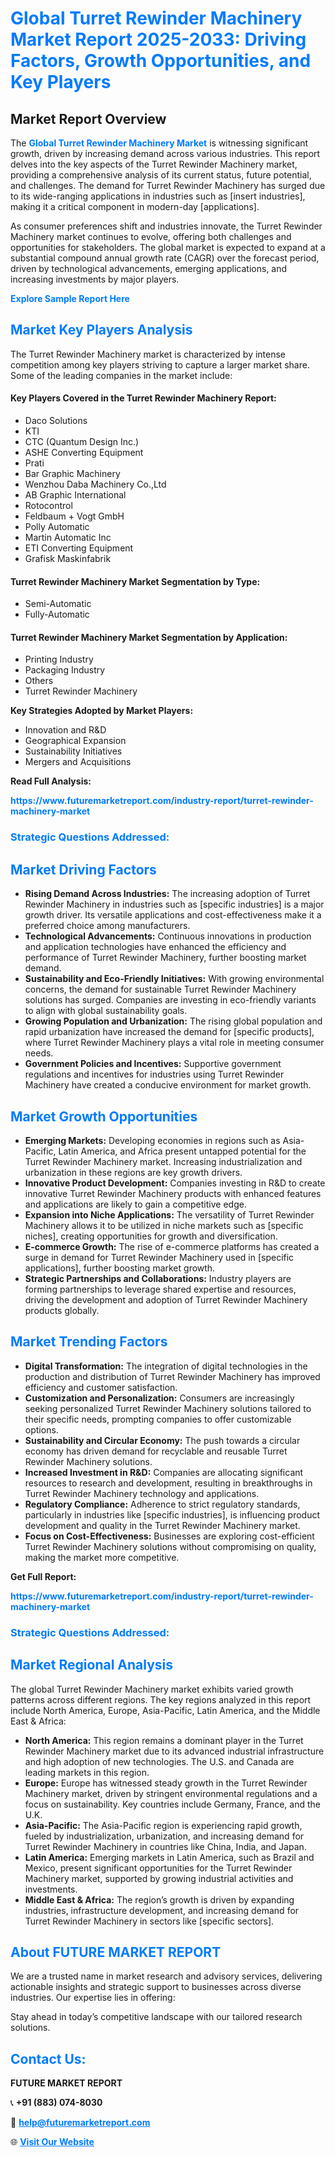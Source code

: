 <h1 style="color: #007BFF;">Global Turret Rewinder Machinery Market Report 2025-2033: Driving Factors, Growth Opportunities, and Key Players</h1>

<section id="overview">
<h2>Market Report Overview</h2>
<p>The <a href="https://www.futuremarketreport.com/industry-report/turret-rewinder-machinery-market" style="color: #007BFF; text-decoration: none;"><strong>Global Turret Rewinder Machinery Market</strong></a> is witnessing significant growth, driven by increasing demand across various industries. This report delves into the key aspects of the Turret Rewinder Machinery market, providing a comprehensive analysis of its current status, future potential, and challenges. The demand for Turret Rewinder Machinery has surged due to its wide-ranging applications in industries such as [insert industries], making it a critical component in modern-day [applications].</p>
<p>As consumer preferences shift and industries innovate, the Turret Rewinder Machinery market continues to evolve, offering both challenges and opportunities for stakeholders. The global market is expected to expand at a substantial compound annual growth rate (CAGR) over the forecast period, driven by technological advancements, emerging applications, and increasing investments by major players.</p>
</section>

<section id="overview">
<p><a href="https://www.futuremarketreport.com/request-sample/reportId=120525" style="color: #007BFF; text-decoration: none;"><strong>Explore Sample Report Here</strong></a></p>
</section>

<section id="key-players">
<h2 style="color: #007BFF;">Market Key Players Analysis</h2>
<p>The Turret Rewinder Machinery market is characterized by intense competition among key players striving to capture a larger market share. Some of the leading companies in the market include:</p>
<h4>Key Players Covered in the Turret Rewinder Machinery Report:</h4>
<ul><li>Daco Solutions</li><li>KTI</li><li>CTC (Quantum Design Inc.)</li><li>ASHE Converting Equipment</li><li>Prati</li><li>Bar Graphic Machinery</li><li>Wenzhou Daba Machinery Co.,Ltd</li><li>AB Graphic International</li><li>Rotocontrol</li><li>Feldbaum + Vogt GmbH</li><li>Polly Automatic</li><li>Martin Automatic Inc</li><li>ETI Converting Equipment</li><li>Grafisk Maskinfabrik</li></ul>
<h4>Turret Rewinder Machinery Market Segmentation by Type:</h4>
<ul><li>Semi-Automatic</li><li>Fully-Automatic</li></ul>

<h4>Turret Rewinder Machinery Market Segmentation by Application:</h4>
<ul><li>Printing Industry</li><li>Packaging Industry</li><li>Others</li><li>Turret Rewinder Machinery</li></ul>
<p><strong>Key Strategies Adopted by Market Players:</strong></p>
<ul>
<li>Innovation and R&D</li>
<li>Geographical Expansion</li>
<li>Sustainability Initiatives</li>
<li>Mergers and Acquisitions</li>
</ul>
</section>

<section>
<p><strong>Read Full Analysis: </strong></p><a href="https://www.futuremarketreport.com/industry-report/turret-rewinder-machinery-market" style="color: #007BFF; text-decoration: none;"><strong>https://www.futuremarketreport.com/industry-report/turret-rewinder-machinery-market</strong></a>
<h3 style="color: #007BFF;">Strategic Questions Addressed:</h3>
</section>

<section id="driving-factors">
<h2 style="color: #007BFF;">Market Driving Factors</h2>
<ul>
<li><strong>Rising Demand Across Industries:</strong> The increasing adoption of Turret Rewinder Machinery in industries such as [specific industries] is a major growth driver. Its versatile applications and cost-effectiveness make it a preferred choice among manufacturers.</li>
<li><strong>Technological Advancements:</strong> Continuous innovations in production and application technologies have enhanced the efficiency and performance of Turret Rewinder Machinery, further boosting market demand.</li>
<li><strong>Sustainability and Eco-Friendly Initiatives:</strong> With growing environmental concerns, the demand for sustainable Turret Rewinder Machinery solutions has surged. Companies are investing in eco-friendly variants to align with global sustainability goals.</li>
<li><strong>Growing Population and Urbanization:</strong> The rising global population and rapid urbanization have increased the demand for [specific products], where Turret Rewinder Machinery plays a vital role in meeting consumer needs.</li>
<li><strong>Government Policies and Incentives:</strong> Supportive government regulations and incentives for industries using Turret Rewinder Machinery have created a conducive environment for market growth.</li>
</ul>
</section>

<section id="growth-opportunities">
<h2 style="color: #007BFF;">Market Growth Opportunities</h2>
<ul>
<li><strong>Emerging Markets:</strong> Developing economies in regions such as Asia-Pacific, Latin America, and Africa present untapped potential for the Turret Rewinder Machinery market. Increasing industrialization and urbanization in these regions are key growth drivers.</li>
<li><strong>Innovative Product Development:</strong> Companies investing in R&D to create innovative Turret Rewinder Machinery products with enhanced features and applications are likely to gain a competitive edge.</li>
<li><strong>Expansion into Niche Applications:</strong> The versatility of Turret Rewinder Machinery allows it to be utilized in niche markets such as [specific niches], creating opportunities for growth and diversification.</li>
<li><strong>E-commerce Growth:</strong> The rise of e-commerce platforms has created a surge in demand for Turret Rewinder Machinery used in [specific applications], further boosting market growth.</li>
<li><strong>Strategic Partnerships and Collaborations:</strong> Industry players are forming partnerships to leverage shared expertise and resources, driving the development and adoption of Turret Rewinder Machinery products globally.</li>
</ul>
</section>

<section id="trending-factors">
<h2 style="color: #007BFF;">Market Trending Factors</h2>
<ul>
<li><strong>Digital Transformation:</strong> The integration of digital technologies in the production and distribution of Turret Rewinder Machinery has improved efficiency and customer satisfaction.</li>
<li><strong>Customization and Personalization:</strong> Consumers are increasingly seeking personalized Turret Rewinder Machinery solutions tailored to their specific needs, prompting companies to offer customizable options.</li>
<li><strong>Sustainability and Circular Economy:</strong> The push towards a circular economy has driven demand for recyclable and reusable Turret Rewinder Machinery solutions.</li>
<li><strong>Increased Investment in R&D:</strong> Companies are allocating significant resources to research and development, resulting in breakthroughs in Turret Rewinder Machinery technology and applications.</li>
<li><strong>Regulatory Compliance:</strong> Adherence to strict regulatory standards, particularly in industries like [specific industries], is influencing product development and quality in the Turret Rewinder Machinery market.</li>
<li><strong>Focus on Cost-Effectiveness:</strong> Businesses are exploring cost-efficient Turret Rewinder Machinery solutions without compromising on quality, making the market more competitive.</li>
</ul>
</section>

<section>
<p><strong>Get Full Report: </strong></p><a href="https://www.futuremarketreport.com/industry-report/turret-rewinder-machinery-market" style="color: #007BFF; text-decoration: none;"><strong>https://www.futuremarketreport.com/industry-report/turret-rewinder-machinery-market</strong></a>
<h3 style="color: #007BFF;">Strategic Questions Addressed:</h3>
</section>


<section id="regional-analysis">
<h2 style="color: #007BFF;">Market Regional Analysis</h2>
<p>The global Turret Rewinder Machinery market exhibits varied growth patterns across different regions. The key regions analyzed in this report include North America, Europe, Asia-Pacific, Latin America, and the Middle East & Africa:</p>
<ul>
<li><strong>North America:</strong> This region remains a dominant player in the Turret Rewinder Machinery market due to its advanced industrial infrastructure and high adoption of new technologies. The U.S. and Canada are leading markets in this region.</li>
<li><strong>Europe:</strong> Europe has witnessed steady growth in the Turret Rewinder Machinery market, driven by stringent environmental regulations and a focus on sustainability. Key countries include Germany, France, and the U.K.</li>
<li><strong>Asia-Pacific:</strong> The Asia-Pacific region is experiencing rapid growth, fueled by industrialization, urbanization, and increasing demand for Turret Rewinder Machinery in countries like China, India, and Japan.</li>
<li><strong>Latin America:</strong> Emerging markets in Latin America, such as Brazil and Mexico, present significant opportunities for the Turret Rewinder Machinery market, supported by growing industrial activities and investments.</li>
<li><strong>Middle East & Africa:</strong> The region’s growth is driven by expanding industries, infrastructure development, and increasing demand for Turret Rewinder Machinery in sectors like [specific sectors].</li>
</ul>
</section>

<footer>
<h2 style="color: #007BFF;">About FUTURE MARKET REPORT</h2>
<p>We are a trusted name in market research and advisory services, delivering actionable insights and strategic support to businesses across diverse industries. Our expertise lies in offering:</p>

<p>Stay ahead in today’s competitive landscape with our tailored research solutions.</p>

<h2 style="color: #007BFF;">Contact Us:</h2>
<p><strong>FUTURE MARKET REPORT</strong></p>
<p>📞 <strong>+91 (883) 074-8030</strong></p>
<p>📧 <strong><a href="mailto:help@futuremarketreport.com" style="color: #007BFF;">help@futuremarketreport.com</a></strong></p>
<p>🌐 <strong><a href="https://www.futuremarketreport.com/" style="color: #007BFF;">Visit Our Website</a></strong></p>
</footer>